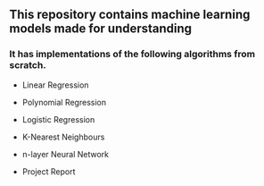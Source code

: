 ## This repository contains machine learning models made for understanding

### It has implementations of the following algorithms from scratch.

 + Linear Regression

 + Polynomial Regression

 + Logistic Regression

 + K-Nearest Neighbours

 + n-layer Neural Network

 + Project Report

